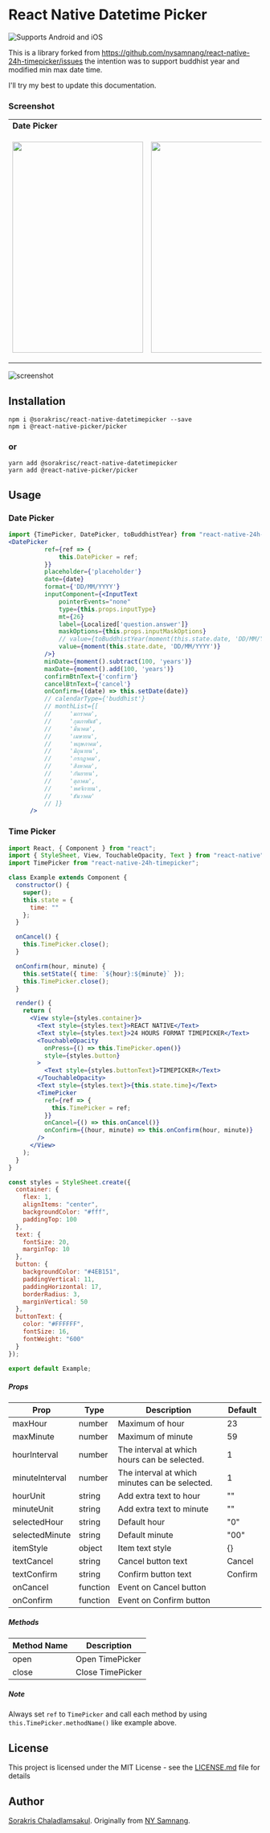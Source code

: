 # React Native Datetime Picker

![Supports Android and iOS][support-badge]

This is a library forked from https://github.com/nysamnang/react-native-24h-timepicker/issues
the intention was to support buddhist year and modified min max date time.

I'll try my best to update this documentation.

### Screenshot

<table>
  <tr><td colspan=2><strong>Date Picker</strong></td></tr>
  <tr>
    <td><p align="center"><img src="./docs/ios_date.png" width="260" height="420"/></p></td>
    <td><p align="center"><img src="./docs/android_date.png" width="260" height="420"/></p></td>
  </tr>
</table>

![screenshot](https://raw.githubusercontent.com/NYSamnang/stock-images/master/react-native-24h-timepicker/RN24TPK-IOS.gif)

## Installation

```
npm i @sorakrisc/react-native-datetimepicker --save
npm i @react-native-picker/picker
```

### or

```
yarn add @sorakrisc/react-native-datetimepicker
yarn add @react-native-picker/picker
```

## Usage

### Date Picker

```jsx
import {TimePicker, DatePicker, toBuddhistYear} from "react-native-24h-timepicker";
<DatePicker
          ref={ref => {
              this.DatePicker = ref;
          }}
          placeholder={'placeholder'}
          date={date}
          format={'DD/MM/YYYY'}
          inputComponent={<InputText
              pointerEvents="none"
              type={this.props.inputType}
              mt={26}
              label={Localized['question.answer']}
              maskOptions={this.props.inputMaskOptions}
              // value={toBuddhistYear(moment(this.state.date, 'DD/MM/YYYY'), 'DD MMM YYYY')}
              value={moment(this.state.date, 'DD/MM/YYYY')}
          />}
          minDate={moment().subtract(100, 'years')}
          maxDate={moment().add(100, 'years')}
          confirmBtnText={'confirm'}
          cancelBtnText={'cancel'}
          onConfirm={(date) => this.setDate(date)}
          // calendarType={'buddhist'}
          // monthList={[
          //     'มกราคม',
          //     'กุมภาพันธ์',
          //     'มีนาคม',
          //     'เมษายน',
          //     'พฤษภาคม',
          //     'มิถุนายน',
          //     'กรกฎาคม',
          //     'สิงหาคม',
          //     'กันยายน',
          //     'ตุลาคม',
          //     'พศจิกายน',
          //     'ธันวาคม'
          // ]}
      />
```

### Time Picker

```jsx
import React, { Component } from "react";
import { StyleSheet, View, TouchableOpacity, Text } from "react-native";
import TimePicker from "react-native-24h-timepicker";

class Example extends Component {
  constructor() {
    super();
    this.state = {
      time: ""
    };
  }

  onCancel() {
    this.TimePicker.close();
  }

  onConfirm(hour, minute) {
    this.setState({ time: `${hour}:${minute}` });
    this.TimePicker.close();
  }

  render() {
    return (
      <View style={styles.container}>
        <Text style={styles.text}>REACT NATIVE</Text>
        <Text style={styles.text}>24 HOURS FORMAT TIMEPICKER</Text>
        <TouchableOpacity
          onPress={() => this.TimePicker.open()}
          style={styles.button}
        >
          <Text style={styles.buttonText}>TIMEPICKER</Text>
        </TouchableOpacity>
        <Text style={styles.text}>{this.state.time}</Text>
        <TimePicker
          ref={ref => {
            this.TimePicker = ref;
          }}
          onCancel={() => this.onCancel()}
          onConfirm={(hour, minute) => this.onConfirm(hour, minute)}
        />
      </View>
    );
  }
}

const styles = StyleSheet.create({
  container: {
    flex: 1,
    alignItems: "center",
    backgroundColor: "#fff",
    paddingTop: 100
  },
  text: {
    fontSize: 20,
    marginTop: 10
  },
  button: {
    backgroundColor: "#4EB151",
    paddingVertical: 11,
    paddingHorizontal: 17,
    borderRadius: 3,
    marginVertical: 50
  },
  buttonText: {
    color: "#FFFFFF",
    fontSize: 16,
    fontWeight: "600"
  }
});

export default Example;
```

##### Props

| Prop           | Type     | Description                                    | Default |
| -------------- | -------- | ---------------------------------------------- | ------- |
| maxHour        | number   | Maximum of hour                                | 23      |
| maxMinute      | number   | Maximum of minute                              | 59      |
| hourInterval   | number   | The interval at which hours can be selected.   | 1       |
| minuteInterval | number   | The interval at which minutes can be selected. | 1       |
| hourUnit       | string   | Add extra text to hour                         | ""      |
| minuteUnit     | string   | Add extra text to minute                       | ""      |
| selectedHour   | string   | Default hour                                   | "0"     |
| selectedMinute | string   | Default minute                                 | "00"    |
| itemStyle      | object   | Item text style                                | {}      |
| textCancel     | string   | Cancel button text                             | Cancel  |
| textConfirm    | string   | Confirm button text                            | Confirm |
| onCancel       | function | Event on Cancel button                         |         |
| onConfirm      | function | Event on Confirm button                        |         |

##### Methods

| Method Name | Description      |
| ----------- | ---------------- |
| open        | Open TimePicker  |
| close       | Close TimePicker |

##### Note

Always set `ref` to `TimePicker` and call each method by using `this.TimePicker.methodName()` like example above.

## License

This project is licensed under the MIT License - see the [LICENSE.md](https://github.com/NYSamnang/react-native-24h-timepicker/blob/master/LICENSE) file for details

## Author
[Sorakris Chaladlamsakul](https://github.com/sorakrisc).
Originally from [NY Samnang](https://github.com/NYSamnang).


[support-badge]: https://img.shields.io/badge/platforms-android%20|%20ios-lightgrey.svg?style=flat-square
